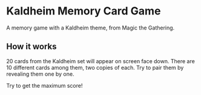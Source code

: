 # Kaldheim Memory Card Game

A memory game with a Kaldheim theme, from Magic the Gathering.

## How it works

20 cards from the Kaldheim set will appear on screen face down.
There are 10 different cards among them, two copies of each.
Try to pair them by revealing them one by one.

Try to get the maximum score!

<!-- Change the How it works section of the readme and the about page. -->
